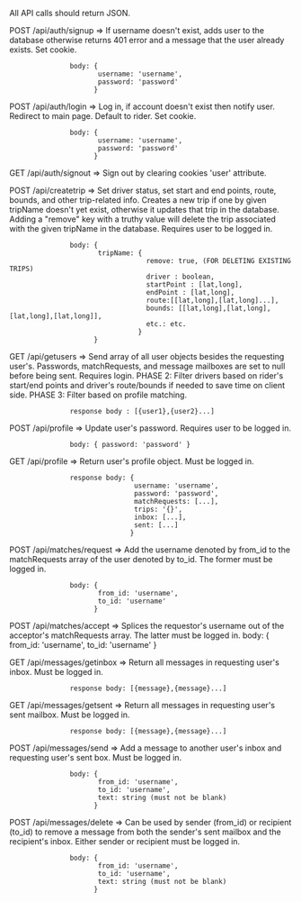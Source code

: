 All API calls should return JSON.

POST /api/auth/signup => If username doesn't exist, adds user to the database
                         otherwise returns 401 error and a message that the user already exists.
                         Set cookie.

                   body: {
                          username: 'username',
                          password: 'password'
                         }

POST /api/auth/login => Log in, if account doesn't exist then notify user.
                        Redirect to main page. Default to rider.
                        Set cookie.

                   body: {
                          username: 'username',
                          password: 'password'
                         }

GET /api/auth/signout => Sign out by clearing cookies 'user' attribute.

POST /api/createtrip => Set driver status, set start and end points, route, bounds, and other
                        trip-related info. Creates a new trip if one by given tripName doesn't yet 
                        exist, otherwise it updates that trip in the database. 
                        Adding a "remove" key with a truthy value will delete the trip associated 
                        with the given tripName in the database.
                        Requires user to be logged in.
                   
                   body: { 
                          tripName: {
                                      remove: true, (FOR DELETING EXISTING TRIPS)
                                      driver : boolean,
                                      startPoint : [lat,long],
                                      endPoint : [lat,long],
                                      route:[[lat,long],[lat,long]...],
                                      bounds: [[lat,long],[lat,long],[lat,long],[lat,long]],
                                      etc.: etc.
                                    }
                         }

GET /api/getusers => Send array of all user objects besides the requesting user's. Passwords, 
                     matchRequests, and message mailboxes are set to null before being sent.
                     Requires login.
                     PHASE 2: Filter drivers based on rider's start/end points
                     and driver's route/bounds if needed to save time on client side.
                     PHASE 3: Filter based on profile matching.

                   response body : [{user1},{user2}...]

POST /api/profile => Update user's password. Requires user to be logged in.

                   body: { password: 'password' }

GET /api/profile => Return user's profile object. Must be logged in.

                   response body: {
                                   username: 'username',
                                   password: 'password',
                                   matchRequests: [...],
                                   trips: '{}',
                                   inbox: [...],
                                   sent: [...]
                                  }

POST /api/matches/request => Add the username denoted by from_id to the matchRequests array of the user
                             denoted by to_id. The former must be logged in.

                   body: {
                          from_id: 'username',
                          to_id: 'username'
                         }

POST /api/matches/accept => Splices the requestor's username out of the acceptor's matchRequests array.
                            The latter must be logged in.
                   body: {
                          from_id: 'username',
                          to_id: 'username'
                         }

GET /api/messages/getinbox => Return all messages in requesting user's inbox. 
                              Must be logged in.

                   response body: [{message},{message}...]

GET /api/messages/getsent => Return all messages in requesting user's sent mailbox.
                             Must be logged in.

                   response body: [{message},{message}...]

POST /api/messages/send => Add a message to another user's inbox and requesting user's sent box. 
                           Must be logged in.

                   body: {
                          from_id: 'username',
                          to_id: 'username',
                          text: string (must not be blank)
                         }

POST /api/messages/delete => Can be used by sender (from_id) or recipient (to_id) to remove a message 
                             from both the sender's sent mailbox and the recipient's inbox. Either sender or recipient must be logged in.

                   body: {
                          from_id: 'username',
                          to_id: 'username',
                          text: string (must not be blank)
                         }


